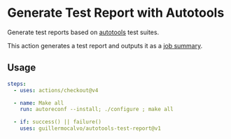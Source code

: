 
# Generate Test Report with Autotools

Generate test reports based on [autotools](https://www.gnu.org/software/automake/manual/html_node/GNU-Build-System.html)
test suites.

This action generates a test report and outputs it as a
[job summary](https://docs.github.com/en/actions/writing-workflows/choosing-what-your-workflow-does/workflow-commands-for-github-actions#adding-a-job-summary).


## Usage

```yml
steps:
  - uses: actions/checkout@v4

  - name: Make all
    run: autoreconf --install; ./configure ; make all

  - if: success() || failure()
    uses: guillermocalvo/autotools-test-report@v1
```
